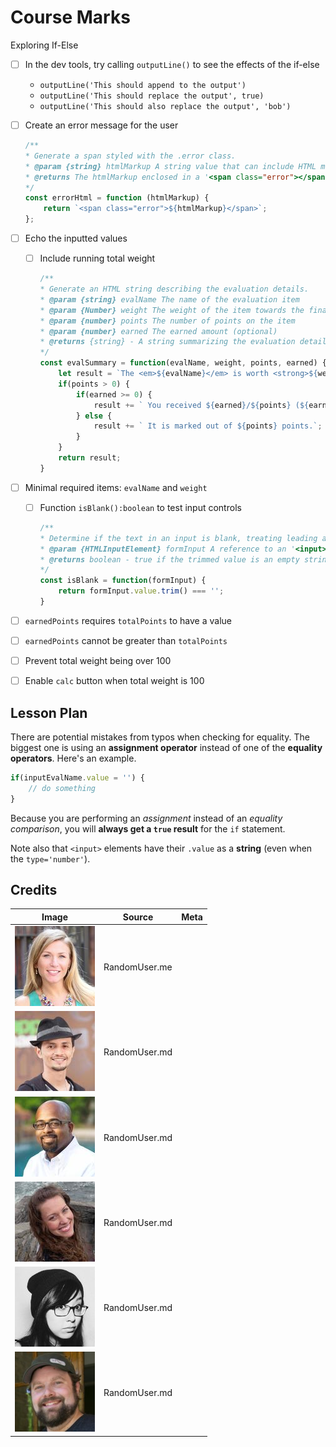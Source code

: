 # Course Marks

Exploring If-Else

- [ ] In the dev tools, try calling `outputLine()` to see the effects of the if-else
    - `outputLine('This should append to the output')`
    - `outputLine('This should replace the output', true)`
    - `outputLine('This should also replace the output', 'bob')`
- [ ] Create an error message for the user

    ```js
    /**
    * Generate a span styled with the .error class.
    * @param {string} htmlMarkup A string value that can include HTML markup
    * @returns The htmlMarkup enclosed in a '<span class="error"></span>' tag
    */
    const errorHtml = function (htmlMarkup) {
        return `<span class="error">${htmlMarkup}</span>`;
    };
    ```

- [ ] Echo the inputted values
    - [ ] Include running total weight

        ```js
        /**
        * Generate an HTML string describing the evaluation details.
        * @param {string} evalName The name of the evaluation item
        * @param {Number} weight The weight of the item towards the final grade
        * @param {number} points The number of points on the item
        * @param {number} earned The earned amount (optional)
        * @returns {string} - A string summarizing the evaluation details
        */
        const evalSummary = function(evalName, weight, points, earned) {
            let result = `The <em>${evalName}</em> is worth <strong>${weight}</strong>%.`;
            if(points > 0) {
                if(earned >= 0) {
                    result += ` You received ${earned}/${points} (${earned / points * 100 }%).`;
                } else {
                    result += ` It is marked out of ${points} points.`;
                }
            }
            return result;
        }
        ```

- [ ] Minimal required items: `evalName` and `weight`
    - [ ] Function `isBlank():boolean` to test input controls

        ```js
        /**
        * Determine if the text in an input is blank, treating leading and trailing whitespace as blank.
        * @param {HTMLInputElement} formInput A reference to an '<input>' element
        * @returns boolean - true if the trimmed value is an empty string
        */
        const isBlank = function(formInput) {
            return formInput.value.trim() === '';
        }        
        ```

- [ ] `earnedPoints` requires `totalPoints` to have a value
- [ ] `earnedPoints` cannot be greater than `totalPoints`
- [ ] Prevent total weight being over 100
- [ ] Enable `calc` button when total weight is 100

## Lesson Plan

There are potential mistakes from typos when checking for equality. The biggest one is using an **assignment operator** instead of one of the **equality operators**. Here's an example.

```js "=" {1}
if(inputEvalName.value = '') {
    // do something
}
```

Because you are performing an *assignment* instead of an *equality comparison*, you will **always get a `true` result** for the `if` statement.

Note also that `<input>` elements have their `.value` as a **string** (even when the `type='number'`).


## Credits

| Image | Source | Meta |
|-------|--------|------|
|![Taylor Davis](./img/65.jpg) | RandomUser.me |  |
|![Alfredo Rice](./img/40.jpg) | RandomUser.md |  |
|![Shawn Collins](./img/83.jpg) | RandomUser.md |  |
|![Sofia Palmer](./img/45.jpg) | RandomUser.md |  |
|![Genesis Long](./img/50.jpg) | RandomUser.md |  |
|![Micheal Fields](./img/72.jpg) | RandomUser.md |  |
